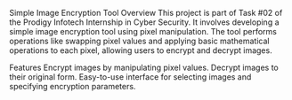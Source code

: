 Simple Image Encryption Tool
Overview
This project is part of Task #02 of the Prodigy Infotech Internship in Cyber Security. It involves developing a simple image encryption tool using pixel manipulation. The tool performs operations like swapping pixel values and applying basic mathematical operations to each pixel, allowing users to encrypt and decrypt images.

Features
Encrypt images by manipulating pixel values.
Decrypt images to their original form.
Easy-to-use interface for selecting images and specifying encryption parameters.
